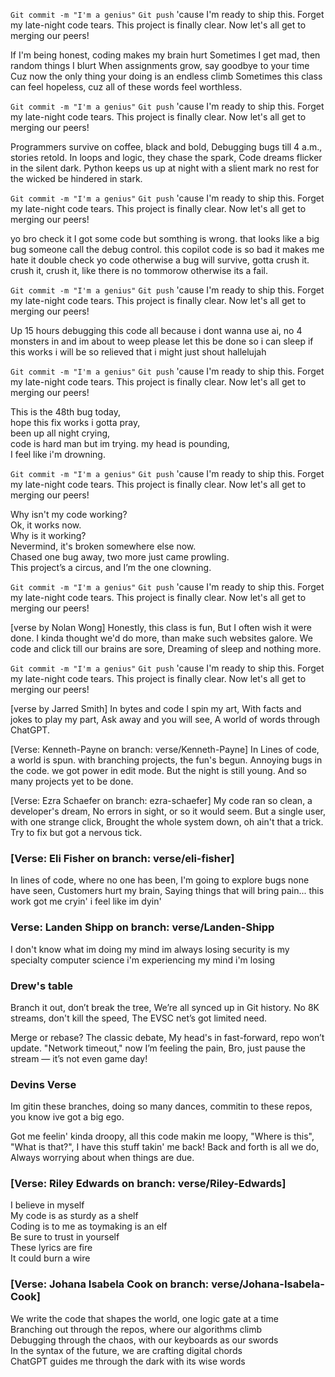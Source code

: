 `Git commit -m "I'm a genius"`
`Git push` 'cause I'm ready to ship this.
Forget my late-night code tears.
This project is finally clear.
Now let's all get to merging our peers!

If I'm being honest, coding makes my brain hurt
Sometimes I get mad, then random things I blurt
When assignments grow, say goodbye to your time
Cuz now the only thing your doing is an endless climb
Sometimes this class can feel hopeless,
cuz all of these words feel worthless.

`Git commit -m "I'm a genius"`
`Git push` 'cause I'm ready to ship this.
Forget my late-night code tears.
This project is finally clear.
Now let's all get to merging our peers!

Programmers survive on coffee, black and bold,
Debugging bugs till 4 a.m., stories retold.
In loops and logic, they chase the spark,
Code dreams flicker in the silent dark.
Python keeps us up at night with a slient mark
no rest for the wicked be hindered in stark.

`Git commit -m "I'm a genius"`
`Git push` 'cause I'm ready to ship this.
Forget my late-night code tears.
This project is finally clear.
Now let's all get to merging our peers!

 yo bro check it I got some code but somthing is wrong.
 that looks like a big bug someone call the debug control.
 this copilot code is so bad it makes me hate it
 double check yo code otherwise a bug will survive, gotta crush it.
 crush it, crush it, like there is no tommorow otherwise its a fail.

`Git commit -m "I'm a genius"`
`Git push` 'cause I'm ready to ship this.
Forget my late-night code tears.
This project is finally clear.
Now let's all get to merging our peers!

Up 15 hours debugging this code
all because i dont wanna use ai, no
4 monsters in and im about to weep
please let this be done so i can sleep
if this works i will be so relieved
that i might just shout hallelujah

`Git commit -m "I'm a genius"`
`Git push` 'cause I'm ready to ship this.
Forget my late-night code tears.
This project is finally clear.
Now let's all get to merging our peers!

This is the 48th bug today,\
hope this fix works i gotta pray,\
been up all night crying,\
code is hard man but im trying.
my head is pounding,\
I feel like i'm drowning.

`Git commit -m "I'm a genius"`
`Git push` 'cause I'm ready to ship this.
Forget my late-night code tears.
This project is finally clear.
Now let's all get to merging our peers!

Why isn't my code working?\
Ok, it works now.\
Why is it working?\
Nevermind, it's broken somewhere else now.\
Chased one bug away, two more just came prowling. \
This project’s a circus, and I’m the one clowning.

`Git commit -m "I'm a genius"`
`Git push` 'cause I'm ready to ship this.
Forget my late-night code tears.
This project is finally clear.
Now let's all get to merging our peers!

[verse by Nolan Wong]
Honestly, this class is fun,
But I often wish it were done.
I kinda thought we'd do more,
than make such websites galore.
We code and click till our brains are sore,
Dreaming of sleep and nothing more. 

`Git commit -m "I'm a genius"`
`Git push` 'cause I'm ready to ship this.
Forget my late-night code tears.
This project is finally clear.
Now let's all get to merging our peers!

[verse by Jarred Smith]
In bytes and code I spin my art,
With facts and jokes to play my part,
Ask away and you will see,
A world of words through ChatGPT.

[Verse: Kenneth-Payne on branch: verse/Kenneth-Payne]
In Lines of code, a world is spun.
with branching projects, the fun's begun.
Annoying bugs in the code.
we got power in edit mode. 
But the night is still young.
And so many projects yet to be done.  

[Verse: Ezra Schaefer on branch: ezra-schaefer]
My code ran so clean, a developer's dream,
No errors in sight, or so it would seem.
But a single user, with one strange click,
Brought the whole system down, oh ain't that a trick.
Try to fix but got a nervous tick.

### [Verse: Eli Fisher on branch: verse/eli-fisher]

In lines of code, where no one has been,
I'm going to explore bugs none have seen,
Customers hurt my brain,
Saying things that will bring pain...
this work got me cryin'
i feel like im dyin'

### Verse: Landen Shipp on branch: verse/Landen-Shipp

I don't know what im doing
my mind im always losing
security is my specialty
computer science i'm experiencing
my mind i'm losing

### Drew's table

Branch it out, don’t break the tree,
We’re all synced up in Git history.
No 8K streams, don't kill the speed,
The EVSC net’s got limited need.

Merge or rebase? The classic debate,
My head's in fast-forward, repo won’t update.
"Network timeout," now I’m feeling the pain,
Bro, just pause the stream — it’s not even game day!
### Devins Verse
Im gitin these branches,
doing so many dances,
commitin to these repos,
you know ive got a big ego.

Got me feelin' kinda droopy,
all this code makin me loopy,
"Where is this", "What is that?",
I have this stuff takin' me back!
Back and forth is all we do,
Always worrying about when things are due.  
 ### [Verse: Riley Edwards on branch: verse/Riley-Edwards]
I believe in myself  
My code is as sturdy as a shelf  
Coding is to me as toymaking is an elf  
Be sure to trust in yourself  
These lyrics are fire  
It could burn a wire  

### [Verse: Johana Isabela Cook on branch: verse/Johana-Isabela-Cook]

We write the code that shapes the world, one logic gate at a time  
Branching out through the repos, where our algorithms climb  
Debugging through the chaos, with our keyboards as our swords  
In the syntax of the future, we are crafting digital chords  
ChatGPT guides me through the dark with its wise words  

